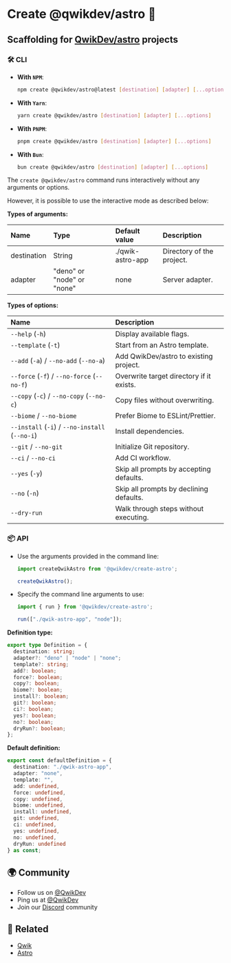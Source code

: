 # Create @qwikdev/astro 🎉

## Scaffolding for [QwikDev/astro](https://github.com/QwikDev/astro) projects

### 🛠️ CLI

  - **With `NPM`**:

    ```bash
    npm create @qwikdev/astro@latest [destination] [adapter] [...options]
    ```

  - **With `Yarn`**:

    ```bash
    yarn create @qwikdev/astro [destination] [adapter] [...options]
    ```

  - **With `PNPM`**:

    ```bash
    pnpm create @qwikdev/astro [destination] [adapter] [...options]
    ```

  - **With `Bun`**:

    ```bash
    bun create @qwikdev/astro [destination] [adapter] [...options]
    ```

  The `create @qwikdev/astro` command runs interactively without any arguments or options.

  However, it is possible to use the interactive mode as described below:

  **Types of arguments:**

  | Name        | Type                       | Default value    | Description                       |
  | :-----------| :--------------------------| :----------------| :---------------------------------|
  | destination | String                     | ./qwik-astro-app | Directory of the project.         |
  | adapter     | "deno" or "node" or "none" | none             | Server adapter.                   |

  **Types of options:**

  | Name                                   | Description                              |
  | :--------------------------------------| :----------------------------------------|
  | `--help` (`-h`)                        | Display available flags.                 |
  | `--template` (`-t`)                    | Start from an Astro template.            |
  | `--add` (`-a`) / `--no-add` (`--no-a`) | Add QwikDev/astro to existing project.   |
  | `--force` (`-f`) / `--no-force` (`--no-f`)     | Overwrite target directory if it exists. |
  | `--copy` (`-c`) / `--no-copy` (`--no-c`)     | Copy files without overwriting. |
  | `--biome` / `--no-biome`                   | Prefer Biome to ESLint/Prettier.         |
  | `--install` (`-i`) / `--no-install` (`--no-i`) | Install dependencies.                    |
  | `--git` / `--no-git`                       | Initialize Git repository.               |
  | `--ci` / `--no-ci`                         | Add CI workflow.                         |
  | `--yes` (`-y`)                             | Skip all prompts by accepting defaults.  |
  | `--no` (`-n`)                              | Skip all prompts by declining defaults.  |
  | `--dry-run`                              | Walk through steps without executing.    |

### 📦 API

  - Use the arguments provided in the command line:

    ```typescript
    import createQwikAstro from '@qwikdev/create-astro';

    createQwikAstro();
    ```

  - Specify the command line arguments to use:

    ```typescript
    import { run } from '@qwikdev/create-astro';

    run(["./qwik-astro-app", "node"]);
    ```

  **Definition type:**

  ```typescript
  export type Definition = {
    destination: string;
    adapter?: "deno" | "node" | "none";
    template?: string;
    add?: boolean;
    force?: boolean;
    copy?: boolean;
    biome?: boolean;
    install?: boolean;
    git?: boolean;
    ci?: boolean;
    yes?: boolean;
    no?: boolean;
    dryRun?: boolean;
  };
  ```

**Default definition:**

```typescript
export const defaultDefinition = {
  destination: "./qwik-astro-app",
  adapter: "none",
  template: "",
  add: undefined,
  force: undefined,
  copy: undefined,
  biome: undefined,
  install: undefined,
  git: undefined,
  ci: undefined,
  yes: undefined,
  no: undefined,
  dryRun: undefined
} as const;
```

## 🌍 Community

- Follow us on [@QwikDev](https://twitter.com/QwikDev)
- Ping us at [@QwikDev](https://twitter.com/QwikDev)
- Join our [Discord](https://qwik.dev/chat) community

## 🔗 Related

- [Qwik](https://qwik.dev/)
- [Astro](https://astro.build/)
